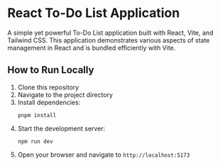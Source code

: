 # React To-Do List Application

A simple yet powerful To-Do List application built with React, Vite, and Tailwind CSS. This application demonstrates various aspects of state management in React and is bundled efficiently with Vite.

## How to Run Locally

1. Clone this repository
2. Navigate to the project directory
3. Install dependencies:
   ```
   pnpm install
   ```
4. Start the development server:
   ```
   npm run dev
   ```
5. Open your browser and navigate to `http://localhost:5173`

